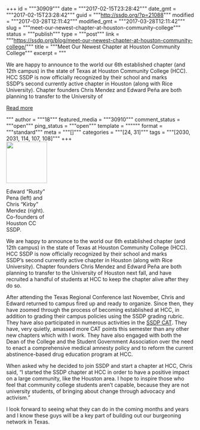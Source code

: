 +++
id = """30909"""
date = """2017-02-15T23:28:42"""
date_gmt = """2017-02-15T23:28:42"""
guid = """http://ssdp.org/?p=21088"""
modified = """2017-03-28T12:11:42"""
modified_gmt = """2017-03-28T12:11:42"""
slug = """meet-our-newest-chapter-at-houston-community-college"""
status = """publish"""
type = """post"""
link = """https://ssdp.org/blog/meet-our-newest-chapter-at-houston-community-college/"""
title = """Meet Our Newest Chapter at Houston Community College"""
excerpt = """<p>We are happy to announce to the world our 6th established chapter (and 12th campus) in the state of Texas at Houston Community College (HCC). HCC SSDP is now officially recognized by their school and marks SSDP&#8217;s second currently active chapter in Houston (along with Rice University). Chapter founders Chris Mendez and Edward Peña are both planning to transfer to the University of</p>
<div class="h10"></div>
<p><a class="more-link2 flat" href="https://ssdp.org/blog/meet-our-newest-chapter-at-houston-community-college/">Read more</a></p>
"""
author = """18"""
featured_media = """30910"""
comment_status = """open"""
ping_status = """open"""
template = """"""
format = """standard"""
meta = """[]"""
categories = """[24, 31]"""
tags = """[2030, 2031, 114, 107, 108]"""
+++
<div id="attachment_21090" style="width: 119px" class="wp-caption alignleft"><a href="/assets/20170201_131145-1.jpg"><img class="wp-image-21090 " src="https://ssdp.org/assets/20170201_131145-1-294x300.jpg" width="109" height="111" /></a><p class="wp-caption-text">Edward &#8220;Rusty&#8221; Pena (left) and Chris &#8220;Kirby&#8221; Mendez (right). Co-founders of Houston CC SSDP.</p></div>
<p style="text-align: left;">We are happy to announce to the world our 6th established chapter (and 12th campus) in the state of Texas at Houston Community College (HCC). HCC SSDP is now officially recognized by their school and marks SSDP&#8217;s second currently active chapter in Houston (along with Rice University). Chapter founders Chris Mendez and Edward Peña are both planning to transfer to the University of Houston next fall, and have recruited a handful of students at HCC to keep the chapter alive after they do so.</p>
After attending the Texas Regional Conference last November, Chris and Edward returned to campus fired up and ready to organize. Since then, they have zoomed through the process of becoming established at HCC, in addition to grading their campus policies using the SSDP grading rubric. They have also participated in numerous activities in the <a href="http://ssdp.actioncat.xyz/">SSDP CAT</a>. They have, very quietly, amassed more CAT points this semester than any other new chapters which with I work. They have also engaged with both the Dean of the College and the Student Government Association over the need to enact a comprehensive medical amnesty policy and to reform the current abstinence-based drug education program at HCC.
<p style="text-align: left;">When asked why he decided to join SSDP and start a chapter at HCC, Chris said, &#8220;I started the SSDP chapter at HCC in order to have a positive impact on a large community, like the Houston area. I hope to inspire those who feel that community college students aren&#8217;t capable, because they are not university students, of bringing about change through advocacy and activism.&#8221;</p>
I look forward to seeing what they can do in the coming months and years and I know these guys will be a key part of building out our burgeoning network in Texas.

